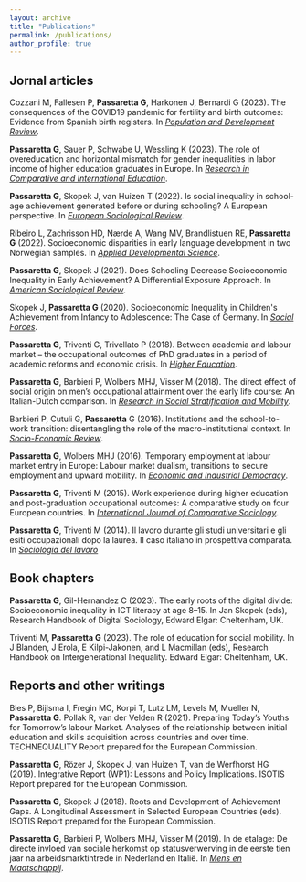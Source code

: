 ```yaml
---
layout: archive
title: "Publications"
permalink: /publications/
author_profile: true
---
```


## Jornal articles

Cozzani M, Fallesen P, **Passaretta G**, Harkonen J, Bernardi G (2023). The consequences of the COVID19 pandemic for fertility and birth outcomes: Evidence from Spanish birth registers. In [_Population and Development Review_](https://onlinelibrary.wiley.com/journal/17284457).

**Passaretta G**, Sauer P, Schwabe U, Wessling K (2023). The role of overeducation and horizontal mismatch for gender inequalities in labor income of higher education graduates in Europe. In [_Research in Comparative and International Education_](https://journals.sagepub.com/home/rci).

**Passaretta G**, Skopek J, van Huizen T (2022). Is social inequality in school-age achievement generated before or during schooling? A European perspective. In [_European Sociological Review_](https://academic.oup.com/esr).

Ribeiro L, Zachrisson HD, Nærde A, Wang MV, Brandlistuen RE, **Passaretta G** (2022). Socioeconomic disparities in early language development in two Norwegian samples. In [_Applied Developmental Science_](https://www.tandfonline.com/toc/hads20/current).

**Passaretta G**, Skopek J (2021). Does Schooling Decrease Socioeconomic Inequality in Early Achievement? A Differential Exposure Approach. In [_American Sociological Review_](https://journals.sagepub.com/doi/full/10.1177/00031224211049188).

Skopek J, **Passaretta G** (2020). Socioeconomic Inequality in Children's Achievement from Infancy to Adolescence: The Case of Germany.  In [_Social Forces_](https://academic.oup.com/sf/article/100/1/86/5924408?login=true).

**Passaretta G**, Triventi G, Trivellato P (2018). Between academia and labour market – the occupational outcomes of PhD graduates in a period of academic reforms and economic crisis.  In [_Higher Education_](https://link.springer.com/article/10.1007/s10734-018-0288-4).

**Passaretta G**, Barbieri P, Wolbers MHJ, Visser M (2018). The direct effect of social origin on men’s occupational attainment over the early life course: An Italian-Dutch comparison. In [_Research in Social Stratification and Mobility_](https://www.sciencedirect.com/science/article/pii/S0276562417300859?via%3Dihub).

Barbieri P, Cutuli G, **Passaretta** G (2016). Institutions and the school-to-work transition: disentangling the role of the macro-institutional context. In [_Socio-Economic Review_](https://academic.oup.com/ser/article/16/1/161/2890794).

**Passaretta G**, Wolbers MHJ (2016). Temporary employment at labour market entry in Europe: Labour market dualism, transitions to secure employment and upward mobility. In [_Economic and Industrial Democracy_](https://journals.sagepub.com/doi/full/10.1177/0143831X16652946).

**Passaretta G**, Triventi M (2015). Work experience during higher education and post-graduation occupational outcomes: A comparative study on four European countries. In [_International Journal of Comparative Sociology_](https://journals.sagepub.com/doi/10.1177/0020715215587772).

**Passaretta G**, Triventi M (2014). Il lavoro durante gli studi universitari e gli esiti occupazionali dopo la laurea. Il caso italiano in prospettiva comparata. In [_Sociologia del lavoro_](https://www.francoangeli.it/riviste/Scheda_Rivista.aspx?IDArticolo=52659&idRivista=83) 

## Book chapters

**Passaretta G**, Gil-Hernandez C (2023). The early roots of the digital divide: Socioeconomic inequality in ICT literacy at age 8–15. In Jan Skopek (eds), Research Handbook of Digital Sociology, Edward Elgar: Cheltenham, UK.

Triventi M, **Passaretta G** (2023). The role of education for social mobility. In J Blanden, J Erola, E Kilpi-Jakonen, and L Macmillan (eds), Research Handbook on Intergenerational Inequality. Edward Elgar: Cheltenham, UK.
 
## Reports and other writings

Bles P, Bijlsma I, Fregin MC, Korpi T, Lutz LM, Levels M, Mueller N, **Passaretta G**. Pollak R, van der Velden R (2021). Preparing Today’s Youths for Tomorrow’s labour Market. Analyses of the relationship between initial education and skills acquisition across countries and over time. TECHNEQUALITY Report prepared for the European Commission.

**Passaretta G**, Rözer J, Skopek J, van Huizen T, van de Werfhorst HG (2019). Integrative Report (WP1): Lessons and Policy Implications. ISOTIS Report prepared for the European Commission.

**Passaretta G**, Skopek J (2018). Roots and Development of Achievement Gaps. A Longitudinal Assessment in Selected European Countries (eds). ISOTIS Report prepared for the European Commission.

**Passaretta G**, Barbieri P, Wolbers MHJ, Visser M (2019). In de etalage: De directe invloed van sociale herkomst op statusverwerving in de eerste tien jaar na arbeidsmarktintrede in Nederland en Italië. In [_Mens en Maatschappij_](https://www.aup-online.com/content/journals/00259454).

<!-- 








## Reports and others



<!--
This is your cheat sheet

Remember:

Pages_ contains the information that you want to show in your website for each "page": i.e: about.md
Data_ /navigation.yml contains the "layout" of your websites

#HEADLINE
##HEADLINE 2
##HEADLINE 3


[write here the word you want to be with the link](here the url)

write here to _italic_

write here to **bold**

This adds a circle before your phrase (item)

[whatever you write here would appear with underlined]

-->
